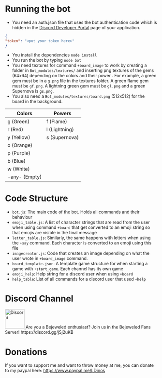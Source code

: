 # Running the bot
- You need an auth.json file that uses the bot authentication code which is hidden in the [Discord Developer Portal](https://discord.com/developers/applications) page of your application. 
```json
{
"token": "<put your token here>"
}
```
- You install the dependencies ```node install```
- You run the bot by typing ```node bot```
- You need textures for command ```+board_image``` to work by creating a folder in ```Bot_modules/textures/``` and inserting png textures of the gems (64x64) depending on the colors and their power . For example, a green gem must be in a ```g.png``` file in the textures folder. A green flame gem must be ```gf.png```. A lightning green gem must be ```gl.png``` and a green Supernova is ```gs.png```. 
- You also need a ```Bot_modules/textures/board.png``` (512x512) for the board in the background. 


|Colors|Powers|
|-|-|
|g (Green)|f (Flame)|
|r (Red)|l (Lightning)|
|y (Yellow)|s (Supernova)|
|o (Orange)|
|p (Purple)|
|b (Blue)|
|w (White)|
|-any- (Empty)

# Code Structure
- ```bot.js```: The main code of the bot. Holds all commands and their behaviour
- ```emoji_table.js```: A list of character strings that are read from the user when using command ```+board``` that get converted to an emoji string so that emojis are visible in the final message
- ```letter_table.js```: Similarly, the same happens with letters when using the ```+say``` command. Each character is converted to an emoji using this file
- ```imagecreator.js```: Code that creates an image depending on what the user wrote in ```+board_image``` command.
- ```board_template.json```: A template game structure for when starting a game with ```+start_game```. Each channel has its own game
- ```emoji_help```: Help string for a discord user when using ```+board```
- ```help_table```: List of all commands for a discord user that used ```+help```

# Discord Channel
<a href="https://discord.gg/jSj2uKB">
<img src="https://cdn.icon-icons.com/icons2/2108/PNG/512/discord_icon_130958.png" alt="Discord" width="64"/>
</a>
Are you a Bejeweled enthusiast? Join us in the Bejeweled Fans Server!
https://discord.gg/jSj2uKB

# Donations
If you want to support me and want to throw money at me, you can donate to my paypal here: https://www.paypal.me/LDinos

